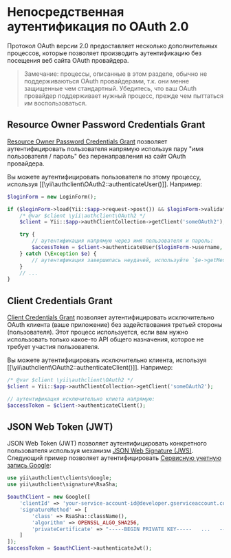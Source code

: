 Непосредственная аутентификация по OAuth 2.0
============================================

Протокол OAuth версии 2.0 предоставляет несколько дополнительных процессов, которые позволяет производить
аутентификацию без посещения веб сайта OAuth провайдера.

> Замечание: процессы, описанные в этом разделе, обычно не поддерживаються OAuth провайдерами, т.к. они менне
  защищенные чем стандартный. Убедитесь, что ваш OAuth провайдер поддерживает нужный процесс, прежде чем
  пыттаться им воспользоваться.


## Resource Owner Password Credentials Grant

[Resource Owner Password Credentials Grant](https://tools.ietf.org/html/rfc6749#section-4.3) позволяет аутентифицировать
пользователя напрямую используя пару "имя пользователя / пароль" без перенаправления на сайт OAuth провайдера.

Вы можете аутентифицировать пользователя по этому процессу, используя [[\yii\authclient\OAuth2::authenticateUser()]].
Например:

```php
$loginForm = new LoginForm();

if ($loginForm->load(Yii::$app->request->post()) && $loginForm->validate()) {
    /* @var $client \yii\authclient\OAuth2 */
    $client = Yii::$app->authClientCollection->getClient('someOAuth2');

    try {
        // аутентификация напрямую через имя пользователя и пароль:
        $accessToken = $client->authenticateUser($loginForm->username, $loginForm->password);
    } catch (\Exception $e) {
        // аутентификация завершилась неудачей, используйте `$e->getMessage()` для полной информации
    }
    // ...
}
```


## Client Credentials Grant

[Client Credentials Grant](https://tools.ietf.org/html/rfc6749#section-4.4) позволяет аутентифицировать исключительно
OAuth клиента (ваше приложение) без задействования третьей стороны (пользователя). Этот процесс используется, если
вам нужно использовать только какое-то API общего назначения, которое не требует участия пользователя.

Вы можете аутентифицировать исключительно клиента, используя [[\yii\authclient\OAuth2::authenticateClient()]].
Например:

```php
/* @var $client \yii\authclient\OAuth2 */
$client = Yii::$app->authClientCollection->getClient('someOAuth2');

// аутентификация исключительно клиета напрямую:
$accessToken = $client->authenticateClient();
```


## JSON Web Token (JWT)

JSON Web Token (JWT) позволяет аутентифицировать конкретного пользователя используя механизм [JSON Web Signature (JWS)](https://tools.ietf.org/html/rfc7515).
Следующий пример позволяет аутентифицировать [Сервисную учетную запись Google](https://developers.google.com/identity/protocols/OAuth2ServiceAccount):

```php
use yii\authclient\clients\Google;
use yii\authclient\signature\RsaSha;

$oauthClient = new Google([
    'clientId' => 'your-service-account-id@developer.gserviceaccount.com',
    'signatureMethod' => [
        'class' => RsaSha::className(),
        'algorithm' => OPENSSL_ALGO_SHA256,
        'privateCertificate' => "-----BEGIN PRIVATE KEY-----   ...   -----END PRIVATE KEY-----\n"
    ]
]);
$accessToken = $oauthClient->authenticateJwt();
```

